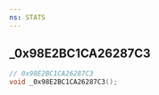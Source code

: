 ```yaml
---
ns: STATS
---
```

## _0x98E2BC1CA26287C3

```c
// 0x98E2BC1CA26287C3
void _0x98E2BC1CA26287C3();
```


